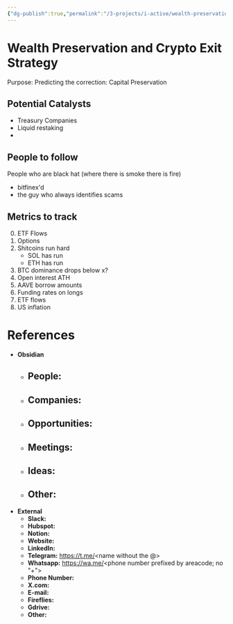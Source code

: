 ```yaml
---
{"dg-publish":true,"permalink":"/3-projects/i-active/wealth-preservation-and-crypto-exit-strategy-ies-project/","tags":["project","resource"],"created":"2025-08-20T15:16:28.938+02:00","updated":"2025-08-20T15:29:27.626+02:00"}
---
```


# Wealth Preservation and Crypto Exit Strategy
Purpose: Predicting the correction: Capital Preservation
## Potential Catalysts
- Treasury Companies
- Liquid restaking
- 

## People to follow
People who are black hat (where there is smoke there is fire)
- bitfinex'd
- the guy who always identifies scams

## Metrics to track
0. ETF Flows
1. Options
2. Shitcoins run hard 
	- SOL has run
	- ETH has run
3. BTC dominance drops below x? 
4. Open interest ATH
5. AAVE borrow amounts
6.  Funding rates on longs
7. ETF flows
8. US inflation

# References 
- **Obsidian**
	- **People:** 
		- 
	- **Companies**: 
		- 
	- **Opportunities:** 
		- 
	- **Meetings:**
		- 
	- **Ideas:**
		- 
	- **Other:** 
		- 
- **External**
	- **Slack:** 
	- **Hubspot:** 
	- **Notion:** 
	- **Website:** 
	- **LinkedIn:** 
	- **Telegram:** https://t.me/<name without the @> 
	- **Whatsapp:** https://wa.me/<phone number prefixed by areacode; no "+">
	- **Phone Number:**
	- **X.com:** 
	- **E-mail:** 
	- **Fireflies:** 
	- **Gdrive:**
	- **Other:**